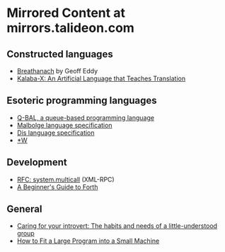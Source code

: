 Mirrored Content at mirrors.talideon.com
========================================

Constructed languages
---------------------

- [Breathanach](articles/morven/breathanach.md) by Geoff Eddy
- [Kalaba-X: An Artificial Language that Teaches Translation](articles/kalabax.md)

Esoteric programming languages
------------------------------

- [Q-BAL, a queue-based programming language](articles/qbal/index.md)
- [Malbolge language specification](articles/malbolge/spec.md)
- [Dis language specification](articles/malbolge/dis.md)
- [\*W](articles/star-w.pdf)

Development
-----------

- [RFC: system.multicall](articles/multicall.md) (XML-RPC)
- [A Beginner's Guide to Forth](articles/forth/index.md)

General
-------

- [Caring for your introvert: The habits and needs of a little-understood group](articles/rauch.md)
- [How to Fit a Large Program into a Small Machine](articles/zmachine.md)
